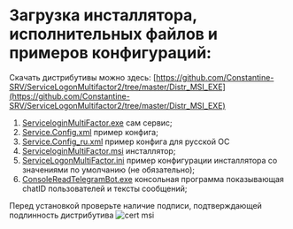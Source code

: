 # Загрузка инсталлятора, исполнительных файлов и примеров конфигураций:
Скачать дистрибутивы можно здесь: [https://github.com/Constantine-SRV/ServiceLogonMultifactor2/tree/master/Distr_MSI_EXE](https://github.com/Constantine-SRV/ServiceLogonMultifactor2/tree/master/Distr_MSI_EXE)
1. [ServiceloginMultiFactor.exe](https://github.com/Constantine-SRV/ServiceLogonMultifactor2/blob/master/Distr_MSI_EXE/ServiceLogonMultifactor.exe) сам сервис;
2. [Service.Config.xml](https://github.com/Constantine-SRV/ServiceLogonMultifactor2/blob/master/Distr_MSI_EXE/Service.Config.xml) пример конфига;
3. [Service.Config_ru.xml](https://github.com/Constantine-SRV/ServiceLogonMultifactor2/blob/master/Distr_MSI_EXE/Service.Config_ru.xml) пример конфига для русской ОС
4. [ServiceloginMultiFactor.msi](https://github.com/Constantine-SRV/ServiceLogonMultifactor2/blob/master/Distr_MSI_EXE/ServiceLogonMultiFactor.msi) 
 инсталлятор;
5. [ServiceLogonMultiFactor.ini](https://github.com/Constantine-SRV/ServiceLogonMultifactor2/blob/master/Distr_MSI_EXE/ServiceLogonMultiFactor.ini) пример конфигурации инсталлятора со значениями по умолчанию (не обязательно);
6. [ConsoleReadTelegramBot.exe](https://github.com/Constantine-SRV/ServiceLogonMultifactor2/blob/master/Distr_MSI_EXE/ConsoleReadTelegramBot.exe) консольная программа показывающая chatID пользователей и тексты сообщений;

Перед установкой проверьте наличие подписи, подтверждающей подлинность дистрибутива
![cert msi](https://github.com/Constantine-SRV/ServiceLogonMultifactor2/blob/master/documentation/MSI-CERT-2.JPG)